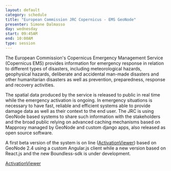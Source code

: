 ```yaml
---
layout: default
category: schedule
title: "European Commission JRC Copernicus - EMS GeoNode"
presenter: Simone Dalmasso
day: wednesday
start: 09:45AM
end: 10:00AM
type: session
---
```


The European Commission's Copernicus Emergency Management Service (Copernicus EMS) provides information for emergency response in relation to different types of disasters, including meteorological hazards, geophysical hazards, deliberate and accidental man-made disasters and other humanitarian disasters as well as prevention, preparedness, response and recovery activities.

The spatial data produced by the service is released to public in real time while the emergency activation is ongoing. In emergency situations is necessary to have fast, reliable and efficient systems able to provide  damage data as well as their context to the end user. The JRC is using GeoNode based systems to share such information with the stakeholders and the broad public relying on advanced caching mechanisms based on Mapproxy managed by GeoNode and custom django apps, also released as open source software.

A first beta version of the system is on line ([ActivationViewer](http://viewer.copernicus-ems.eu/)) based on GeoNode 2.4 using a custom Angular.js client while a new version based on React.js and the new Boundless-sdk is under development.

[ActivationViewer](http://viewer.copernicus-ems.eu/)
